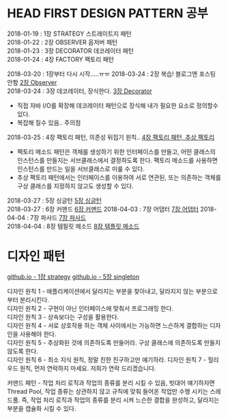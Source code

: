 # HEAD FIRST DESIGN PATTERN 공부  

2018-01-19 : 1장 STRATEGY 스트래이트지 패턴    
2018-01-22 : 2장 OBSERVER 옵저버 패턴    
2018-01-23 : 3장 DECORATOR 데코레이터 패턴  
2018-01-24 : 4장 FACTORY 팩토리 패턴    
  
2018-03-20 : 1장부터 다시 시작.....ㅠㅠ
2018-03-24 : 2장 복습! 블로그엔 포스팅 안함 [2장 Observer](https://github.com/JungHa-Cho/HeadFirstDesignPattern/tree/master/src/main/java/head/first/design/pattern/rule/observer)    
2018-03-24 : 3장 데코레이터, 장식한다. [3장 Decorator](https://github.com/JungHa-Cho/HeadFirstDesignPattern/tree/master/src/main/java/head/first/design/pattern/rule/decorator/v1)     
 - 직접 자바 I/O를 확장해 데코레이터 패턴으로 장식해 내가 필요한 요소로 정의할수 있다.         
 - 복잡해 질수 있음.. 주의점        

2018-03-25 : 4장 팩토리 패턴, 의존성 뒤집기 원칙.. [4장 팩토리 패턴, 추상 팩토리](https://github.com/JungHa-Cho/HeadFirstDesignPattern/tree/master/src/main/java/head/first/design/pattern/rule/factory/v3)                  
- 팩토리 메소드 패턴은 객체를 생성하기 위한 인터페이스를 만들고, 어떤 클래스의 인스턴스를 만들지는 서브클래스에서 결정하도록 한다. 팩토리 메소드를 사용하면 인스턴스를 만드는 일을 서브클래스로 미룰 수 있다.                                          
- 추상 팩토리 패턴에서는 인터페이스를 이용하여 서로 연관된, 또는 의존하는 객체를 구상 클래스를 지정하지 않고도 생성할 수 있다.                    

2018-03-27 : 5장 싱글턴 [5장 싱글턴](https://github.com/JungHa-Cho/HeadFirstDesignPattern/tree/master/src/main/java/head/first/design/pattern/rule/singleton)                     
2018-03-27 : 6장  커맨드 [6장 커맨드](https://github.com/JungHa-Cho/HeadFirstDesignPattern/tree/master/src/main/java/head/first/design/pattern/rule/command)
2018-04-03 : 7장 어댑터 [7장 어댑터](https://github.com/JungHa-Cho/HeadFirstDesignPattern/tree/master/src/main/java/head/first/design/pattern/rule/adapter)
2018-04-04 : 7장 파사드 [7장 파사드](https://github.com/JungHa-Cho/HeadFirstDesignPattern/tree/master/src/main/java/head/first/design/pattern/rule/facade)                
2018-04-04 : 8장 템필릿 메소드 [8장 템플릿 메소드](https://github.com/JungHa-Cho/HeadFirstDesignPattern/tree/master/src/main/java/head/first/design/pattern/rule/templateMethod)              




디자인 패턴
============

[github.io - 1장 strategy](https://jungha-cho.github.io/2018/03/20/%EB%94%94%EC%9E%90%EC%9D%B8%ED%8C%A8%ED%84%B4-STRATEGY/)
[github.io - 5장 singleton](https://jungha-cho.github.io/2018/03/27/%EB%94%94%EC%9E%90%EC%9D%B8%ED%8C%A8%ED%84%B4-SINGLETON/)       
    
디자인 원칙 1 - 애플리케이션에서 달라지는 부분을 찾아내고, 달라지지 않는 부분으로부터 분리시킨다.    
디자인 원칙 2 - 구현이 아닌 인터페이스에 맞춰서 프로그래밍 한다.      
디자인 원칙 3 - 상속보다는 구성을 활용한다.    
디자인 원칙 4 - 서로 상호작용 하는 객체 사이에서는 가능하면 느슨하게 결합하는 디자인을 사용해야 한다.              
디자인 원칙 5 - 추상화된 것에 의존하도록 만들어라. 구상 클래스에 의존하도록 만들지 않도록 한다.         
디자인 원칙 6 - 최소 지식 원칙, 정말 친한 친구하고만 얘기하라.
디자인 원칙 7 - 헐리우드 원칙, 먼저 연락하지 마세요. 저희가 연락 드리겠습니다.

커맨드 패턴 - 작업 처리 로직과 작업의 종류를 분리 시킬 수 있음, 빗대어 얘기하자면 Thread Pool, 작업 종류는 상관하지 않고 규칙에 맞춰 들어온 작업만 수행 시키는 스레드풀. 즉, 작업 처리 로직과 작업의 종류를 분리 시켜 느슨한 결합을 완성하고, 달라지는 부분을 캡슐화 시킬 수 있다.             